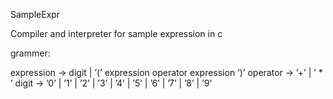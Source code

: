 SampleExpr

Compiler and interpreter for sample expression in c

grammer:

expression → digit | ’(’ expression operator expression ’)’
operator → ’+’ | ’ * ’
digit → ’0’ | ’1’ | ’2’ | ’3’ | ’4’ | ’5’ | ’6’ | ’7’ | ’8’ | ’9’

